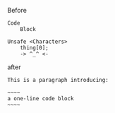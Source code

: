 Before

    Code
        Block

    Unsafe <Characters>
        thing[0];
        -> ^_^ <-

after

    This is a paragraph introducing:
    
    ~~~~
    a one-line code block
    ~~~~